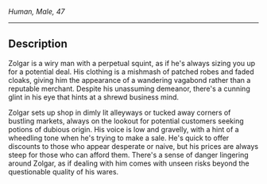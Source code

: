 _Human, Male, 47_

---

## Description

Zolgar is a wiry man with a perpetual squint, as if he's always sizing you up for a potential deal. His clothing is a mishmash of patched robes and faded cloaks, giving him the appearance of a wandering vagabond rather than a reputable merchant. Despite his unassuming demeanor, there's a cunning glint in his eye that hints at a shrewd business mind.

Zolgar sets up shop in dimly lit alleyways or tucked away corners of bustling markets, always on the lookout for potential customers seeking potions of dubious origin. His voice is low and gravelly, with a hint of a wheedling tone when he's trying to make a sale. He's quick to offer discounts to those who appear desperate or naive, but his prices are always steep for those who can afford them. There's a sense of danger lingering around Zolgar, as if dealing with him comes with unseen risks beyond the questionable quality of his wares.

